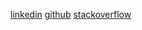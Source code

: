 [linkedin](https://www.linkedin.com/in/thomas-matecki-6908b112/)
[github](https://github.com/thomasmatecki)
[stackoverflow](https://stackoverflow.com/users/4238173/thomas-matecki)
